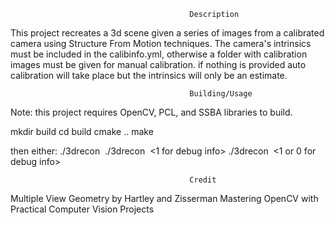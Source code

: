                                             Description

This project recreates a 3d scene given a series of images from a calibrated camera using Structure From Motion techniques. The camera's intrinsics must be included in the calibinfo.yml, otherwise a folder with calibration images must be given for manual calibration. if nothing is provided auto calibration will take place but the intrinsics will only be an estimate.


                                            Building/Usage

Note: this project requires OpenCV, PCL, and SSBA libraries to build.                                            

mkdir build
cd build
cmake ..
make

then either:
./3drecon <image directory>
./3drecon <image directory> <1 for debug info>
./3drecon <image directory> <calibration image path> <1 or 0 for debug info>

                                            Credit

Multiple View Geometry by Hartley and Zisserman
Mastering OpenCV with Practical Computer Vision Projects

